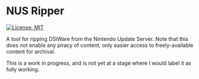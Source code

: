 # NUS Ripper
[![License: MIT](https://img.shields.io/badge/license-MIT-blue.svg)](https://choosealicense.com/licenses/mit/)

A tool for ripping DSiWare from the Nintendo Update Server. Note that this does not enable any piracy of content, only easier access to freely-available content for archival.

This is a work in progress, and is not yet at a stage where I would label it as fully working.
